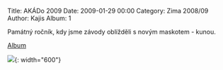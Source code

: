 Title: AKÁDo 2009
Date: 2009-01-29 00:00
Category: Zima 2008/09
Author: Kajis
Album: 1

Památný ročník, kdy jsme závody oblížděli s novým maskotem - kunou.

[Album](https://get.google.com/albumarchive/114366954716465137035/album/AF1QipMCJ996U_Z5DRL1axyIwN3NdIKITljXIdsVU8E)

![]({static}/static/zima-2008-09/alba/kakado-09.jpg){: width="600"}
